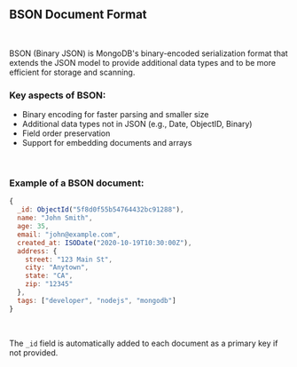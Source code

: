 ## BSON Document Format

&nbsp;

BSON (Binary JSON) is MongoDB's binary-encoded serialization format that extends the JSON model to provide additional data types and to be more efficient for storage and scanning.

### Key aspects of BSON:

- Binary encoding for faster parsing and smaller size
- Additional data types not in JSON (e.g., Date, ObjectID, Binary)
- Field order preservation
- Support for embedding documents and arrays

&nbsp;
### Example of a BSON document:
```js
{
  _id: ObjectId("5f8d0f55b54764432bc91288"),
  name: "John Smith",
  age: 35,
  email: "john@example.com",
  created_at: ISODate("2020-10-19T10:30:00Z"),
  address: {
    street: "123 Main St",
    city: "Anytown",
    state: "CA",
    zip: "12345"
  },
  tags: ["developer", "nodejs", "mongodb"]
}
```
&nbsp;

The ``_id`` field is automatically added to each document as a primary key if not provided.
